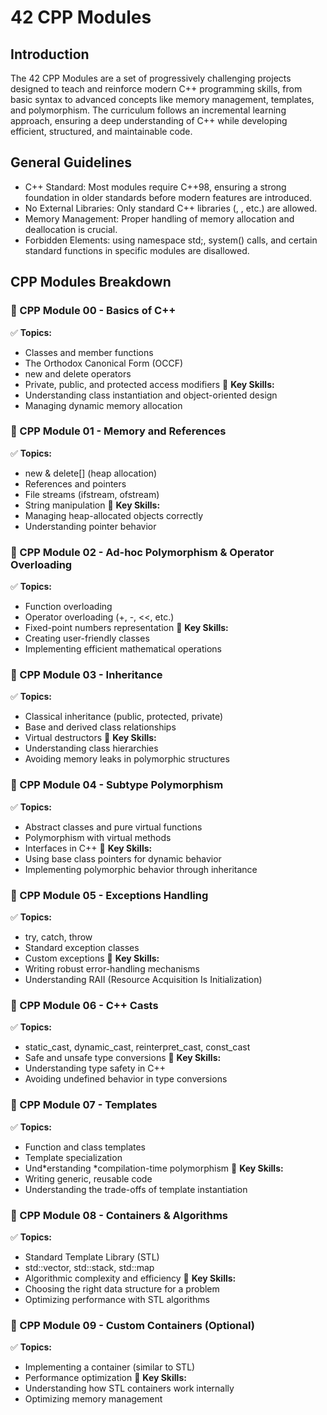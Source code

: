 # 42 CPP Modules

## Introduction
The 42 CPP Modules are a set of progressively challenging projects designed to teach and reinforce modern C++ programming skills, from basic syntax to advanced concepts like memory management, templates, and polymorphism. The curriculum follows an incremental learning approach, ensuring a deep understanding of C++ while developing efficient, structured, and maintainable code.

## General Guidelines
- C++ Standard: Most modules require C++98, ensuring a strong foundation in older standards before modern features are introduced.
- No External Libraries: Only standard C++ libraries (<iostream>, <algorithm>, etc.) are allowed.
- Memory Management: Proper handling of memory allocation and deallocation is crucial.
- Forbidden Elements: using namespace std;, system() calls, and certain standard functions in specific modules are disallowed.

## CPP Modules Breakdown
### 📌 CPP Module 00 - Basics of C++
✅ **Topics:**
- Classes and member functions
- The Orthodox Canonical Form (OCCF)
- new and delete operators
- Private, public, and protected access modifiers
🔧 **Key Skills:**
- Understanding class instantiation and object-oriented design
- Managing dynamic memory allocation

### 📌 CPP Module 01 - Memory and References
✅ **Topics:**
- new & delete[] (heap allocation)
- References and pointers
- File streams (ifstream, ofstream)
- String manipulation
🔧 **Key Skills:**
- Managing heap-allocated objects correctly
- Understanding pointer behavior

### 📌 CPP Module 02 - Ad-hoc Polymorphism & Operator Overloading
✅ **Topics:**
- Function overloading
- Operator overloading (+, -, <<, etc.)
- Fixed-point numbers representation
🔧 **Key Skills:**
- Creating user-friendly classes
- Implementing efficient mathematical operations

### 📌 CPP Module 03 - Inheritance
✅ **Topics:**
- Classical inheritance (public, protected, private)
- Base and derived class relationships
- Virtual destructors
🔧 **Key Skills:**
- Understanding class hierarchies
- Avoiding memory leaks in polymorphic structures

### 📌 CPP Module 04 - Subtype Polymorphism
✅ **Topics:**
- Abstract classes and pure virtual functions
- Polymorphism with virtual methods
- Interfaces in C++
🔧 **Key Skills:**
- Using base class pointers for dynamic behavior
- Implementing polymorphic behavior through inheritance

### 📌 CPP Module 05 - Exceptions Handling
✅ **Topics:**
- try, catch, throw
- Standard exception classes
- Custom exceptions
🔧 **Key Skills:**
- Writing robust error-handling mechanisms
- Understanding RAII (Resource Acquisition Is Initialization)

### 📌 CPP Module 06 - C++ Casts
✅ **Topics:**
- static_cast, dynamic_cast, reinterpret_cast, const_cast
- Safe and unsafe type conversions
🔧 **Key Skills:**
- Understanding type safety in C++
- Avoiding undefined behavior in type conversions

### 📌 CPP Module 07 - Templates
✅ **Topics:**
- Function and class templates
- Template specialization
- Und*erstanding *compilation-time polymorphism
🔧 **Key Skills:**
- Writing generic, reusable code
- Understanding the trade-offs of template instantiation

### 📌 CPP Module 08 - Containers & Algorithms
✅ **Topics:**
- Standard Template Library (STL)
- std::vector, std::stack, std::map
- Algorithmic complexity and efficiency
🔧 **Key Skills:**
- Choosing the right data structure for a problem
- Optimizing performance with STL algorithms

### 📌 CPP Module 09 - Custom Containers (Optional)
✅ **Topics:**
- Implementing a container (similar to STL)
- Performance optimization
🔧 **Key Skills:**
- Understanding how STL containers work internally
- Optimizing memory management